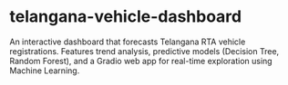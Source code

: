 # telangana-vehicle-dashboard
An interactive dashboard that forecasts Telangana RTA vehicle registrations. Features trend analysis, predictive models (Decision Tree, Random Forest), and a Gradio web app for real-time exploration using Machine Learning.

